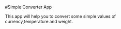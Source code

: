#Simple Converter App

This app will help you to convert some simple values of currency,temperature and weight.
